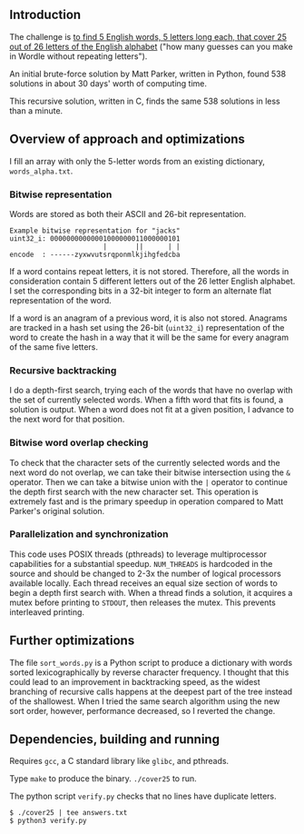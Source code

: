 ## Introduction

The challenge is [to find 5 English words, 5 letters long each, that cover 25 out of 26 letters of the English alphabet](https://youtu.be/_-AfhLQfb6w)
("how many guesses can you make in Wordle 
without repeating letters").

An initial brute-force solution by Matt Parker, 
written in Python, found 538 solutions 
in about 30 days' worth of computing time.

This recursive solution, written in C, finds 
the same 538 solutions in less than a minute.

## Overview of approach and optimizations

I fill an array with only the 5-letter words 
from an existing dictionary, `words_alpha.txt`.

### Bitwise representation

Words are stored as both their ASCII and 
26-bit representation.

    Example bitwise representation for "jacks"
    uint32_i: 00000000000001000000011000000101
                           |       ||      | |
    encode  : ------zyxwvutsrqponmlkjihgfedcba

If a word contains repeat letters, it is not stored. 
Therefore, all the words in consideration contain 
5 different letters out of the 26 letter English 
alphabet. I set the corresponding bits in a 32-bit 
integer to form an alternate flat representation of 
the word.

If a word is an anagram of a previous word, it is also 
not stored. Anagrams are tracked in a hash set 
using the 26-bit (`uint32_i`) representation 
of the word to create the hash in a way that it will 
be the same for every anagram of the same five letters.

### Recursive backtracking

I do a depth-first search, trying each of the words 
that have no overlap with the set of currently selected
words. When a fifth word that fits is found, 
a solution is output. When a word does not fit 
at a given position, I advance to the next word for 
that position.

### Bitwise word overlap checking

To check that the character sets of the 
currently selected words and the next word 
do not overlap, we can take their bitwise intersection 
using the `&` operator. Then we can take a bitwise 
union with the `|` operator to continue the 
depth first search with the new character set.
This operation is extremely fast and is the 
primary speedup in operation compared to 
Matt Parker's original solution.

### Parallelization and synchronization

This code uses POSIX threads (pthreads) to leverage 
multiprocessor capabilities for a substantial speedup.
`NUM_THREADS` is hardcoded in the source and should be 
changed to 2-3x the number of 
logical processors available locally. 
Each thread receives an equal size
section of words to begin a depth first search with.
When a thread finds a solution, it acquires a 
mutex before printing to `STDOUT`, then releases the 
mutex. This prevents interleaved printing.

## Further optimizations

The file `sort_words.py` is a Python script 
to produce a dictionary with words sorted 
lexicographically by reverse character frequency.
I thought that this could lead to an improvement in backtracking 
speed, as the widest branching of recursive calls 
happens at the deepest part of the tree instead 
of the shallowest. When I tried the same search algorithm 
using the new sort order, however, performance decreased, 
so I reverted the change.

## Dependencies, building and running

Requires `gcc`, a C standard library like `glibc`, 
and pthreads.

Type `make` to produce the binary. `./cover25` to run.

The python script `verify.py` checks that no lines have
duplicate letters.

    $ ./cover25 | tee answers.txt
    $ python3 verify.py

